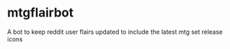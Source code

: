 # mtgflairbot

A bot to keep reddit user flairs updated to include the latest mtg set release icons
